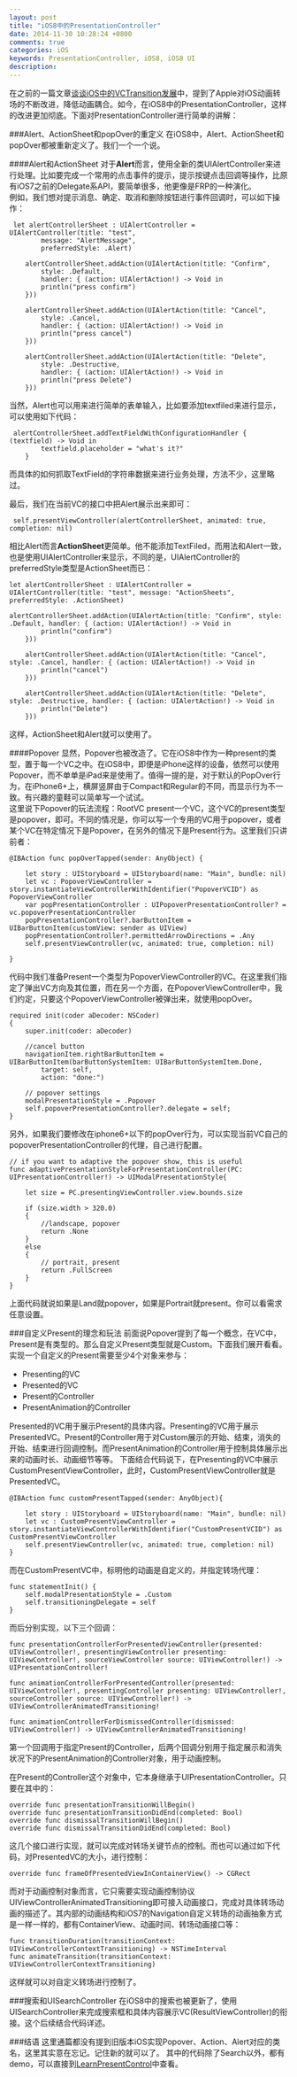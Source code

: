 ```yaml
---
layout: post
title: "iOS8中的PresentationController"
date: 2014-11-30 10:28:24 +0800
comments: true
categories: iOS
keywords: PresentationController, iOS8, iOS8 UI
description: 
---
```

在之前的一篇文章<a href = http://chesterlee.github.io/blog/2014/08/26/tan-tan-ioszhong-de-vctransitionfa-zhan/>谈谈iOS中的VCTransition发展</a>中，提到了Apple对iOS动画转场的不断改进，降低动画耦合。如今，在iOS8中的PresentationController，这样的改进更加彻底。下面对PresentationController进行简单的讲解： 


###Alert、ActionSheet和popOver的重定义
在iOS8中，Alert、ActionSheet和popOver都被重新定义了。我们一个一个说。  

####Alert和ActionSheet
对于**Alert**而言，使用全新的类UIAlertController来进行处理。比如要完成一个常用的点击事件的提示，提示按键点击回调等操作，比原有iOS7之前的Delegate系API，要简单很多，他更像是FRP的一种演化。  
例如，我们想对提示消息、确定、取消和删除按钮进行事件回调时，可以如下操作：

    
     let alertControllerSheet : UIAlertController = UIAlertController(title: "test",
            message: "AlertMessage",
            preferredStyle: .Alert)
        
        alertControllerSheet.addAction(UIAlertAction(title: "Confirm",
            style: .Default,
            handler: { (action: UIAlertAction!) -> Void in
            println("press confirm")
        }))
        
        alertControllerSheet.addAction(UIAlertAction(title: "Cancel",
            style: .Cancel,
            handler: { (action: UIAlertAction!) -> Void in
            println("press cancel")
        }))
        
        alertControllerSheet.addAction(UIAlertAction(title: "Delete",
            style: .Destructive,
            handler: { (action: UIAlertAction!) -> Void in
            println("press Delete")
        }))
当然，Alert也可以用来进行简单的表单输入，比如要添加textfiled来进行显示，可以使用如下代码：
    
     alertControllerSheet.addTextFieldWithConfigurationHandler { (textfield) -> Void in
            textfield.placeholder = "what's it?"
        }
而具体的如何抓取TextField的字符串数据来进行业务处理，方法不少，这里略过。

最后，我们在当前VC的接口中把Alert展示出来即可：
        
     self.presentViewController(alertControllerSheet, animated: true, completion: nil)

相比Alert而言**ActionSheet**更简单。他不能添加TextFiled，而用法和Alert一致，也是使用UIAlertController来显示，不同的是，UIAlertController的preferredStyle类型是ActionSheet而已：   

	let alertControllerSheet : UIAlertController = UIAlertController(title: "test", message: "ActionSheets", 
	preferredStyle: .ActionSheet)
	
	alertControllerSheet.addAction(UIAlertAction(title: "Confirm", style: .Default, handler: { (action: UIAlertAction!) -> Void in
            println("confirm")
        }))
        
        alertControllerSheet.addAction(UIAlertAction(title: "Cancel", style: .Cancel, handler: { (action: UIAlertAction!) -> Void in
            println("cancel")
        }))
        
        alertControllerSheet.addAction(UIAlertAction(title: "Delete", style: .Destructive, handler: { (action: UIAlertAction!) -> Void in
            println("Delete")
        }))
这样，ActionSheet和Alert就可以使用了。

####Popover
显然，Popover也被改造了。它在iOS8中作为一种present的类型，置于每一个VC之中。在iOS8中，即便是iPhone这样的设备，依然可以使用Popover，而不单单是iPad来是使用了。值得一提的是，对于默认的PopOver行为，在iPhone6+上，横屏竖屏由于Compact和Regular的不同，而显示行为不一致。有兴趣的童鞋可以简单写一个试试。  
这里说下Popover的玩法流程：RootVC present一个VC，这个VC的present类型是popover，即可。不同的情况是，你可以写一个专用的VC用于popover，或者某个VC在特定情况下是Popover，在另外的情况下是Present行为。这里我们只讲前者：  

    @IBAction func popOverTapped(sender: AnyObject) {
        
        let story : UIStoryboard = UIStoryboard(name: "Main", bundle: nil)
        let vc : PopoverViewController = story.instantiateViewControllerWithIdentifier("PopoverVCID") as PopoverViewController
        var popPresentationController : UIPopoverPresentationController? = vc.popoverPresentationController
        popPresentationController?.barButtonItem = UIBarButtonItem(customView: sender as UIView)
        popPresentationController?.permittedArrowDirections = .Any
        self.presentViewController(vc, animated: true, completion: nil)
        
    }
代码中我们准备Present一个类型为PopoverViewController的VC。在这里我们指定了弹出VC方向及其位置，而在另一个方面，在PopoverViewController中，我们约定，只要这个PopoverViewController被弹出来，就使用popOver。

    required init(coder aDecoder: NSCoder)
    {
        super.init(coder: aDecoder)
        
        //cancel button
        navigationItem.rightBarButtonItem = UIBarButtonItem(barButtonSystemItem: UIBarButtonSystemItem.Done,
            target: self,
            action: "done:")
        
        // popover settings
        modalPresentationStyle = .Popover
        self.popoverPresentationController?.delegate = self;
    }
另外，如果我们要修改在iphone6+以下的popOver行为，可以实现当前VC自己的popoverPresentationController的代理，自己进行配置。

    // if you want to adaptive the popover show, this is useful
    func adaptivePresentationStyleForPresentationController(PC: UIPresentationController!) -> UIModalPresentationStyle{
        
        let size = PC.presentingViewController.view.bounds.size

        if (size.width > 320.0)
        {
            //landscape, popover
            return .None
        }
        else
        {
            // portrait, present
            return .FullScreen
        }
    }
上面代码就说如果是Land就popover，如果是Portrait就present。你可以看需求任意设置。


###自定义Present的理念和玩法
前面说Popover提到了每一个概念，在VC中，Present是有类型的。那么自定义Present类型就是Custom。下面我们展开看看。
实现一个自定义的Present需要至少4个对象来参与：

* Presenting的VC
* Presented的VC
* Present的Controller
* PresentAnimation的Controller

Presented的VC用于展示Present的具体内容。Presenting的VC用于展示PresentedVC。Present的Controller用于对Custom展示的开始、结束，消失的开始、结束进行回调控制。而PresentAnimation的Controller用于控制具体展示出来的动画时长、动画细节等等。
下面结合代码说下，在Presenting的VC中展示CustomPresentViewController，此时，CustomPresentViewController就是PresentedVC。

    @IBAction func customPresentTapped(sender: AnyObject){
        
        let story : UIStoryboard = UIStoryboard(name: "Main", bundle: nil)
        let vc : CustomPresentViewController = story.instantiateViewControllerWithIdentifier("CustomPresentVCID") as CustomPresentViewController
        self.presentViewController(vc, animated: true, completion: nil)
    }
而在CustomPresentVC中，标明他的动画是自定义的，并指定转场代理：

    func statementInit() {
        self.modalPresentationStyle = .Custom
        self.transitioningDelegate = self
    }

而后分别实现，以下三个回调：

	func presentationControllerForPresentedViewController(presented: UIViewController!, presentingViewController presenting: UIViewController!, sourceViewController source: UIViewController!) -> UIPresentationController!
	
	func animationControllerForPresentedController(presented: UIViewController!, presentingController presenting: UIViewController!, sourceController source: UIViewController!) -> UIViewControllerAnimatedTransitioning!
	
	func animationControllerForDismissedController(dismissed: UIViewController!) -> UIViewControllerAnimatedTransitioning!
	
第一个回调用于指定Present的Controller，后两个回调分别用于指定展示和消失状况下的PresentAnimation的Controller对象，用于动画控制。

在Present的Controller这个对象中，它本身继承于UIPresentationController。只要在其中的：

	override func presentationTransitionWillBegin()
	override func presentationTransitionDidEnd(completed: Bool)
	override func dismissalTransitionWillBegin()
	override func dismissalTransitionDidEnd(completed: Bool)
这几个接口进行实现，就可以完成对转场关键节点的控制。而也可以通过如下代码，对PresentedVC的大小，进行控制：

	override func frameOfPresentedViewInContainerView() -> CGRect

而对于动画控制对象而言，它只需要实现动画控制协议UIViewControllerAnimatedTransitioning即可接入动画接口，完成对具体转场动画的描述了。其内部的动画结构和iOS7的Navigation自定义转场的动画抽象方式是一样一样的，都有ContainerView、动画时间、转场动画接口等：
	
	func transitionDuration(transitionContext: UIViewControllerContextTransitioning) -> NSTimeInterval
	func animateTransition(transitionContext: UIViewControllerContextTransitioning)

这样就可以对自定义转场进行控制了。



###搜索和UISearchController
在iOS8中的搜索也被更新了，使用UISearchController来完成搜索框和具体内容展示VC(ResultViewController)的衔接。这个后续结合代码详述。


###结语
这里通篇都没有提到旧版本iOS实现Popover、Action、Alert对应的类名，这里其实意在忘记。记住新的就可以了。
其中的代码除了Search以外，都有demo，可以直接到<a href = https://github.com/chesterlee/LearnPresentControl>LearnPresentControl</a>中查看。